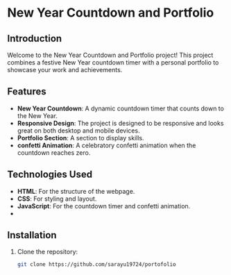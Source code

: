 # New Year Countdown and Portfolio

## Introduction
Welcome to the New Year Countdown and Portfolio project! This project combines a festive New Year countdown timer with a personal portfolio to showcase your work and achievements.

## Features
- **New Year Countdown**: A dynamic countdown timer that counts down to the New Year.
- **Responsive Design**: The project is designed to be responsive and looks great on both desktop and mobile devices.
- **Portfolio Section**: A section to display skills.
- **confetti Animation**: A celebratory confetti animation when the countdown reaches zero.

## Technologies Used
- **HTML**: For the structure of the webpage.
- **CSS**: For styling and layout.
- **JavaScript**: For the countdown timer and confetti animation.
- 

## Installation
1. Clone the repository:
   ```bash
   git clone https://github.com/sarayu19724/portofolio